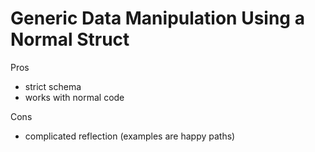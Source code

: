 # Generic Data Manipulation Using a Normal Struct

Pros

- strict schema
- works with normal code

Cons

- complicated reflection (examples are happy paths)
